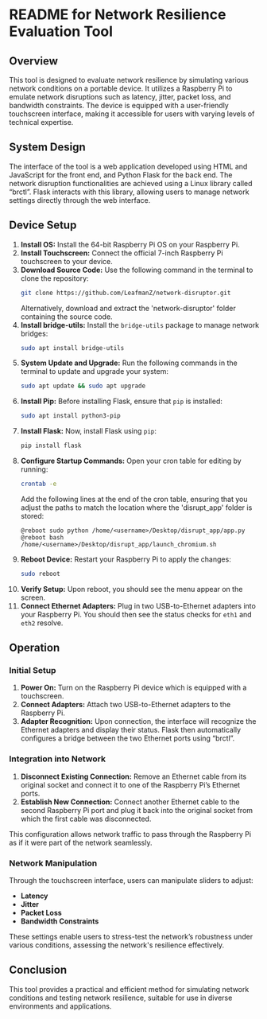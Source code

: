 # README for Network Resilience Evaluation Tool

## Overview

This tool is designed to evaluate network resilience by simulating various network conditions on a portable device. It utilizes a Raspberry Pi to emulate network disruptions such as latency, jitter, packet loss, and bandwidth constraints. The device is equipped with a user-friendly touchscreen interface, making it accessible for users with varying levels of technical expertise.

## System Design

The interface of the tool is a web application developed using HTML and JavaScript for the front end, and Python Flask for the back end. The network disruption functionalities are achieved using a Linux library called “brctl”. Flask interacts with this library, allowing users to manage network settings directly through the web interface.

## Device Setup

1. **Install OS:** Install the 64-bit Raspberry Pi OS on your Raspberry Pi.
2. **Install Touchscreen:** Connect the official 7-inch Raspberry Pi touchscreen to your device.
3. **Download Source Code:** Use the following command in the terminal to clone the repository:
    ```bash
    git clone https://github.com/LeafmanZ/network-disruptor.git
    ```
    Alternatively, download and extract the 'network-disruptor' folder containing the source code.
4. **Install bridge-utils:** Install the `bridge-utils` package to manage network bridges:
    ```bash
    sudo apt install bridge-utils
    ```
5. **System Update and Upgrade:** Run the following commands in the terminal to update and upgrade your system:
    ```bash
    sudo apt update && sudo apt upgrade
    ```
6. **Install Pip:** Before installing Flask, ensure that `pip` is installed:
    ```bash
    sudo apt install python3-pip
    ```
7. **Install Flask:** Now, install Flask using `pip`:
    ```bash
    pip install flask
    ```
8. **Configure Startup Commands:**
    Open your cron table for editing by running:
    ```bash
    crontab -e
    ```
    Add the following lines at the end of the cron table, ensuring that you adjust the paths to match the location where the 'disrupt_app' folder is stored:
    ```cron
    @reboot sudo python /home/<username>/Desktop/disrupt_app/app.py
    @reboot bash /home/<username>/Desktop/disrupt_app/launch_chromium.sh
    ```
9. **Reboot Device:** Restart your Raspberry Pi to apply the changes:
    ```bash
    sudo reboot
    ```
10. **Verify Setup:** Upon reboot, you should see the menu appear on the screen.
11. **Connect Ethernet Adapters:** Plug in two USB-to-Ethernet adapters into your Raspberry Pi. You should then see the status checks for `eth1` and `eth2` resolve.

## Operation

### Initial Setup

1. **Power On:** Turn on the Raspberry Pi device which is equipped with a touchscreen.
2. **Connect Adapters:** Attach two USB-to-Ethernet adapters to the Raspberry Pi.
3. **Adapter Recognition:** Upon connection, the interface will recognize the Ethernet adapters and display their status. Flask then automatically configures a bridge between the two Ethernet ports using “brctl”.

### Integration into Network

1. **Disconnect Existing Connection:** Remove an Ethernet cable from its original socket and connect it to one of the Raspberry Pi’s Ethernet ports.
2. **Establish New Connection:** Connect another Ethernet cable to the second Raspberry Pi port and plug it back into the original socket from which the first cable was disconnected.

This configuration allows network traffic to pass through the Raspberry Pi as if it were part of the network seamlessly.

### Network Manipulation

Through the touchscreen interface, users can manipulate sliders to adjust:
- **Latency**
- **Jitter**
- **Packet Loss**
- **Bandwidth Constraints**

These settings enable users to stress-test the network’s robustness under various conditions, assessing the network's resilience effectively.

## Conclusion

This tool provides a practical and efficient method for simulating network conditions and testing network resilience, suitable for use in diverse environments and applications.